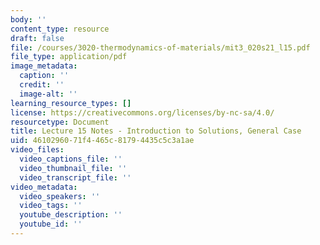 ```yaml
---
body: ''
content_type: resource
draft: false
file: /courses/3020-thermodynamics-of-materials/mit3_020s21_l15.pdf
file_type: application/pdf
image_metadata:
  caption: ''
  credit: ''
  image-alt: ''
learning_resource_types: []
license: https://creativecommons.org/licenses/by-nc-sa/4.0/
resourcetype: Document
title: Lecture 15 Notes - Introduction to Solutions, General Case
uid: 46102960-71f4-465c-8179-4435c5c3a1ae
video_files:
  video_captions_file: ''
  video_thumbnail_file: ''
  video_transcript_file: ''
video_metadata:
  video_speakers: ''
  video_tags: ''
  youtube_description: ''
  youtube_id: ''
---
```

